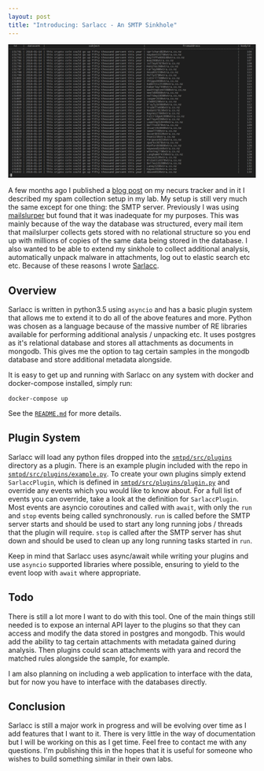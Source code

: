 ```yaml
---
layout: post
title: "Introducing: Sarlacc - An SMTP Sinkhole"
---
```


![sarlacc database](/images/sarlacc-database.png "sarlacc database")

A few months ago I published a [blog post](/chasing-necurs/) on my necurs tracker and in it I described my spam collection setup in my lab. My setup is still very much the same except for one thing: the SMTP server. Previously I was using [mailslurper](https://github.com/mailslurper/mailslurper) but found that it was inadequate for my purposes. This was mainly because of the way the database was structured, every mail item that mailslurper collects gets stored with no relational structure so you end up with millions of copies of the same data being stored in the database. I also wanted to be able to extend my sinkhole to collect additional analysis, automatically unpack malware in attachments, log out to elastic search etc etc. Because of these reasons I wrote [Sarlacc](https://github.com/scrapbird/sarlacc).

## Overview

Sarlacc is written in python3.5 using `asyncio` and has a basic plugin system that allows me to extend it to do all of the above features and more. Python was chosen as a language because of the massive number of RE libraries available for performing additional analysis / unpacking etc. It uses postgres as it's relational database and stores all attachments as documents in mongodb. This gives me the option to tag certain samples in the mongodb database and store additional metadata alongside.

It is easy to get up and running with Sarlacc on any system with docker and docker-compose installed, simply run:
```
docker-compose up
```

See the [`README.md`](https://github.com/scrapbird/sarlacc/blob/master/README.md) for more details.

## Plugin System

Sarlacc will load any python files dropped into the [`smtpd/src/plugins`](https://github.com/scrapbird/sarlacc/tree/master/smtpd/src/plugins) directory as a plugin. There is an example plugin included with the repo in [`smtpd/src/plugins/example.py`](https://github.com/scrapbird/sarlacc/blob/master/smtpd/src/plugins/example.py). To create your own plugins simply extend `SarlaccPlugin`, which is defined in [`smtpd/src/plugins/plugin.py`](https://github.com/scrapbird/sarlacc/blob/master/smtpd/src/plugins/plugin.py) and override any events which you would like to know about. For a full list of events you can override, take a look at the definition for `SarlaccPlugin`. Most events are asyncio coroutines and called with `await`, with only the `run` and `stop` events being called synchronously. `run` is called before the SMTP server starts and should be used to start any long running jobs / threads that the plugin will require. `stop` is called after the SMTP server has shut down and should be used to clean up any long running tasks started in `run`.

Keep in mind that Sarlacc uses async/await while writing your plugins and use `asyncio` supported libraries where possible, ensuring to yield to the event loop with `await` where appropriate.

## Todo

There is still a lot more I want to do with this tool. One of the main things still needed is to expose an internal API layer to the plugins so that they can access and modify the data stored in postgres and mongodb. This would add the ability to tag certain attachments with metadata gained during analysis. Then plugins could scan attachments with yara and record the matched rules alongside the sample, for example.

I am also planning on including a web application to interface with the data, but for now you have to interface with the databases directly.

## Conclusion

Sarlacc is still a major work in progress and will be evolving over time as I add features that I want to it. There is very little in the way of documentation but I will be working on this as I get time. Feel free to contact me with any questions. I'm publishing this in the hopes that it is useful for someone who wishes to build something similar in their own labs.